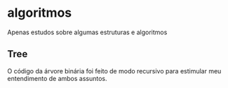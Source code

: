 # algoritmos
Apenas estudos sobre algumas estruturas e algoritmos

## Tree
O código da árvore binária foi feito de modo recursivo para estimular meu entendimento de ambos assuntos.